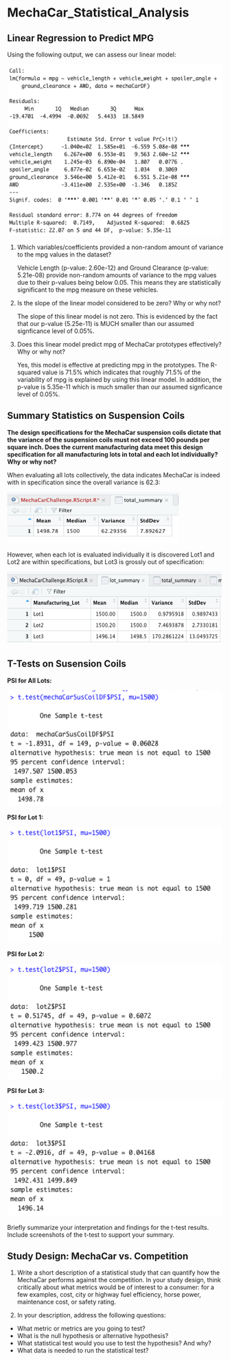 # MechaCar_Statistical_Analysis

## Linear Regression to Predict MPG
Using the following output, we can assess our linear model:

<img src="images/Linear_Output.png" width="500" height="400"/>  

1. Which variables/coefficients provided a non-random amount of variance to the mpg values in the dataset?

    Vehicle Length (p-value: 2.60e-12) and Ground Clearance (p-value: 5.21e-08) provide non-random amounts of variance to the mpg values due to their p-values being below 0.05. This means they are statistically significant to the mpg measure on these vehicles. 

2. Is the slope of the linear model considered to be zero? Why or why not?


    The slope of this linear model is not zero. This is evidenced by the fact that our p-value (5.25e-11) is MUCH smaller than our assumed signficance level of 0.05%.

3. Does this linear model predict mpg of MechaCar prototypes effectively? Why or why not?

    Yes, this model is effective at predicting mpg in the prototypes. The R-squared value is 71.5% which indicates that roughly 71.5% of the variability of mpg is explained by using this linear model. In addition, the p-value is 5.35e-11 which is much smaller than our assumed signficance level of 0.05%.

## Summary Statistics on Suspension Coils


**The design specifications for the MechaCar suspension coils dictate that the variance of the suspension coils must not exceed 100 pounds per square inch. Does the current manufacturing data meet this design specification for all manufacturing lots in total and each lot individually? Why or why not?**

When evaluating all lots collectively, the data indicates MechaCar is indeed with in specification since the overall variance is 62.3:

<img src="images/Total_Summary_DF.png" width="400" height="120"/> 

However, when each lot is evaluated individually it is discovered Lot1 and Lot2 are within specifications, but Lot3 is grossly out of specification:

<img src="images/Lot_Summary.png" width="500" height="170"/> 

## T-Tests on Susension Coils
**PSI for All Lots:**

<img src="images/PSI_All_Lots.png" width="500" height="270"/> 

**PSI for Lot 1:**

<img src="images/PSI_Lot1.png" width="500" height="270"/> 

**PSI for Lot 2:**

<img src="images/PSI_Lot2.png" width="500" height="270"/> 


**PSI for Lot 3:**

<img src="images/PSI_Lot3.png" width="500" height="270"/> 


Briefly summarize your interpretation and findings for the t-test results. Include screenshots of the t-test to support your summary. 


## Study Design: MechaCar vs. Competition
1. Write a short description of a statistical study that can quantify how the MechaCar performs against the competition. 
In your study design, think critically about what metrics would be of interest to a consumer: for a few examples, cost, city or highway fuel efficiency, horse power, maintenance cost, or safety rating. 

3. In your description, address the following questions:


*  What metric or metrics are you going to test?
*  What is the null hypothesis or alternative hypothesis? 
*	 What statistical test would you use to test the hypothesis? And why? 
*	 What data is needed to run the statistical test?


